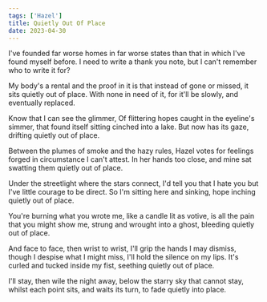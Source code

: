 ```yaml
---
tags: ['Hazel']
title: Quietly Out Of Place
date: 2023-04-30
---
```


I've founded far worse homes
in far worse states than that
in which I've found myself before.
I need to write a thank you note,
but I can't remember who to write it for?

My body's a rental and the proof
in it is that instead of gone or missed,
it sits quietly out of place.
With none in need of it,
for it'll be slowly,
and eventually replaced.

Know that I can see the glimmer,
Of flittering hopes caught in
the eyeline's simmer, that found
itself sitting cinched into a lake.
But now has its gaze,
drifting quietly out of place.

Between the plumes of smoke and
the hazy rules, Hazel votes for feelings forged
in circumstance I can't attest.
In her hands too close, and mine sat
swatting them quietly out of place.

Under the streetlight where the stars connect,
I'd tell you that I hate you but I've little
courage to be direct.
So I'm sitting here and sinking,
hope inching quietly out of place.

You're burning what you wrote me,
like a candle lit as votive, is all the
pain that you might show me,
strung and wrought into a ghost,
bleeding quietly out of place.

And face to face, then wrist to wrist,
I'll grip the hands I may dismiss,
though I despise what I might miss,
I'll hold the silence on my lips.
It's curled and tucked inside my fist,
seething quietly out of place.

I'll stay, then wile the night away,
below the starry sky that cannot stay,
whilst each point sits, and waits its turn,
to fade quietly into place.

